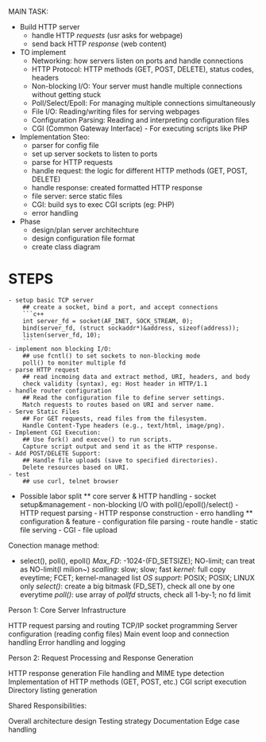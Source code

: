 MAIN TASK:
- Build HTTP server
	- handle HTTP *requests* (usr asks for webpage)
	- send back HTTP *response* (web content)
- TO implement
	- Networking: how servers listen on ports and handle connections
	- HTTP Protocol: HTTP methods (GET, POST, DELETE), status codes, headers
	- Non-blocking I/O: Your server must handle multiple connections without getting stuck
	- Poll/Select/Epoll: For managing multiple connections simultaneously
	- File I/O: Reading/writing files for serving webpages
	- Configuration Parsing: Reading and interpreting configuration files
	- CGI (Common Gateway Interface) - For executing scripts like PHP
- Implementation Steo:
	- parser for config file
	- set up server sockets to listen to ports
	- parse for HTTP requests
	- handle request: the logic for different HTTP methods (GET, POST, DELETE)
	- handle response: created formatted HTTP response
	- file server: serce static files
	- CGI: build sys to exec CGI scripts (eg: PHP)
	- error handling
- Phase
	- design/plan server architechture
	- design configuration file format
	- create class diagram
# STEPS
	- setup basic TCP server
		## create a socket, bind a port, and accept connections
		```c++
		int server_fd = socket(AF_INET, SOCK_STREAM, 0);
		bind(server_fd, (struct sockaddr*)&address, sizeof(address));
		listen(server_fd, 10);
		```
	- implement non blocking I/O:
		## use fcntl() to set sockets to non-blocking mode
		poll() to moniter multiple fd
	- parse HTTP request
		## read incmoing data and extract method, URI, headers, and body
		check validity (syntax), eg: Host header in HTTP/1.1
	- handle router configuration
		## Read the configuration file to define server settings.
		Match requests to routes based on URI and server name.
	- Serve Static Files
		## For GET requests, read files from the filesystem.
		Handle Content-Type headers (e.g., text/html, image/png).
	- Implement CGI Execution:
		## Use fork() and execve() to run scripts.
		Capture script output and send it as the HTTP response.
	- Add POST/DELETE Support:
		## Handle file uploads (save to specified directories).
		Delete resources based on URI.
	- test
		## use curl, telnet browser
- Possible labor split
	** core server & HTTP handling
		- socket setup&management
		- non-blocking I/O with poll()/epoll()/select()
		- HTTP request parsing
		- HTTP response construction
		- erro handling
	** configuration & feature
		- configuration file parsing
		- route handle
		- static file serving
		- CGI
		- file upload

Conection manage method: 
 - select(), poll(), epoll()
	*Max_FD*:	-1024-(FD_SETSIZE); NO-limit; can treat as NO-limit(I milion~)
	*scalling*: slow; slow; fast
	*kernel*: full copy eveytime; FCET; kernel-managed list
	*OS support*: POSIX; POSIX; LINUX only
*select()*: create a big bitmask (FD_SET), check all one by one everytime
*poll()*: use array of *pollfd* structs, check all 1-by-1; no fd limit


Person 1: Core Server Infrastructure

HTTP request parsing and routing
TCP/IP socket programming
Server configuration (reading config files)
Main event loop and connection handling
Error handling and logging

Person 2: Request Processing and Response Generation

HTTP response generation
File handling and MIME type detection
Implementation of HTTP methods (GET, POST, etc.)
CGI script execution
Directory listing generation

Shared Responsibilities:

Overall architecture design
Testing strategy
Documentation
Edge case handling
